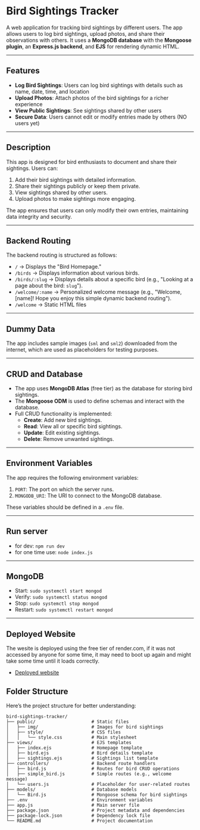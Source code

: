 # **Bird Sightings Tracker**

A web application for tracking bird sightings by different users. The app allows users to log bird sightings, upload photos, and share their observations with others. It uses a **MongoDB database** with the **Mongoose plugin**, an **Express.js backend**, and **EJS** for rendering dynamic HTML.

---

## **Features**
- **Log Bird Sightings**: Users can log bird sightings with details such as name, date, time, and location
- **Upload Photos**: Attach photos of the bird sightings for a richer experience
- **View Public Sightings**: See sightings shared by other users
- **Secure Data**: Users cannot edit or modify entries made by others (NO users yet)

---

## **Description**
This app is designed for bird enthusiasts to document and share their sightings. Users can:
1. Add their bird sightings with detailed information.
2. Share their sightings publicly or keep them private.
3. View sightings shared by other users.
4. Upload photos to make sightings more engaging.

The app ensures that users can only modify their own entries, maintaining data integrity and security.

---

## **Backend Routing**
The backend routing is structured as follows:
- `/` → Displays the "Bird Homepage."
- `/birds` → Displays information about various birds.
- `/birds/:slug` → Displays details about a specific bird (e.g., "Looking at a page about the bird: `slug`").
- `/welcome/:name` → Personalized welcome message (e.g., "Welcome, [name]! Hope you enjoy this simple dynamic backend routing").
- `/welcome` → Static HTML files

---

## **Dummy Data**
The app includes sample images (`sml` and `sml2`) downloaded from the internet, which are used as placeholders for testing purposes.

---

## **CRUD and Database**
- The app uses **MongoDB Atlas** (free tier) as the database for storing bird sightings.
- The **Mongoose ODM** is used to define schemas and interact with the database.
- Full CRUD functionality is implemented:
  - **Create**: Add new bird sightings.
  - **Read**: View all or specific bird sightings.
  - **Update**: Edit existing sightings.
  - **Delete**: Remove unwanted sightings.

---

## **Environment Variables**
The app requires the following environment variables:
1. `PORT`: The port on which the server runs.
2. `MONGODB_URI`: The URI to connect to the MongoDB database.

These variables should be defined in a `.env` file.

---

## **Run server**
- for dev: `npm run dev`
- for one time use: `node index.js`

---

## **MongoDB**
- Start: `sudo systemctl start mongod`
- Verify: `sudo systemctl status mongod`
- Stop: `sudo systemctl stop mongod`
- Restart: `sudo systemctl restart mongod`

---

## **Deployed Website**
The wesite is deployed using the free tier of render.com, if it was not accessed by anyone for some time, it may need to boot up again and might take some time until it loads correctly.
- [Deployed website](https://bird-nst6.onrender.com/)


## **Folder Structure**
Here’s the project structure for better understanding:
```plaintext
bird-sightings-tracker/
├── public/                     # Static files
│   ├── img/                    # Images for bird sightings
│   ├── style/                  # CSS files
│   │   └── style.css           # Main stylesheet
├── views/                      # EJS templates
│   ├── index.ejs               # Homepage template
│   ├── bird.ejs                # Bird details template
│   ├── sightings.ejs           # Sightings list template
├── controllers/                # Backend route handlers
│   ├── bird.js                 # Routes for bird CRUD operations
│   ├── simple_bird.js          # Simple routes (e.g., welcome message)
│   └── users.js                # Placeholder for user-related routes
├── models/                     # Database models
│   └── Bird.js                 # Mongoose schema for bird sightings
├── .env                        # Environment variables
├── app.js                      # Main server file
├── package.json                # Project metadata and dependencies
├── package-lock.json           # Dependency lock file
└── README.md                   # Project documentation
